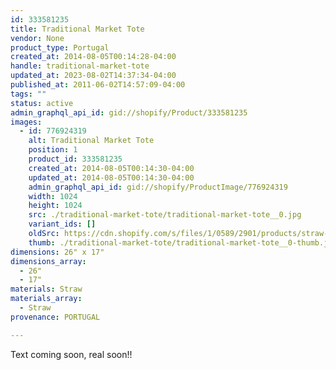 ```yaml
---
id: 333581235
title: Traditional Market Tote
vendor: None
product_type: Portugal
created_at: 2014-08-05T00:14:28-04:00
handle: traditional-market-tote
updated_at: 2023-08-02T14:37:34-04:00
published_at: 2011-06-02T14:57:09-04:00
tags: ""
status: active
admin_graphql_api_id: gid://shopify/Product/333581235
images:
  - id: 776924319
    alt: Traditional Market Tote
    position: 1
    product_id: 333581235
    created_at: 2014-08-05T00:14:30-04:00
    updated_at: 2014-08-05T00:14:30-04:00
    admin_graphql_api_id: gid://shopify/ProductImage/776924319
    width: 1024
    height: 1024
    src: ./traditional-market-tote/traditional-market-tote__0.jpg
    variant_ids: []
    oldSrc: https://cdn.shopify.com/s/files/1/0589/2901/products/straw-traditional-market-tote.jpeg?v=1407212070
    thumb: ./traditional-market-tote/traditional-market-tote__0-thumb.jpg
dimensions: 26" x 17"
dimensions_array:
  - 26"
  - 17"
materials: Straw
materials_array:
  - Straw
provenance: PORTUGAL

---
```


Text coming soon, real soon!!
